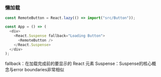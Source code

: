 ### 懒加载

```javascript
const RemoteButton = React.lazy(() => import("src/Button"));

const App = () => (
  <div>
    <React.Suspense fallback="Loading Button">
      <RemoteButton />
    </React.Suspense>
  </div>
);
```

fallback：在加载完成前的要显示的 React 元素
Suspense：Suspense的核心概念与error boundaries非常相似

